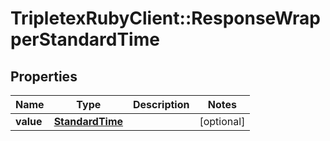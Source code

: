 # TripletexRubyClient::ResponseWrapperStandardTime

## Properties
Name | Type | Description | Notes
------------ | ------------- | ------------- | -------------
**value** | [**StandardTime**](StandardTime.md) |  | [optional] 


